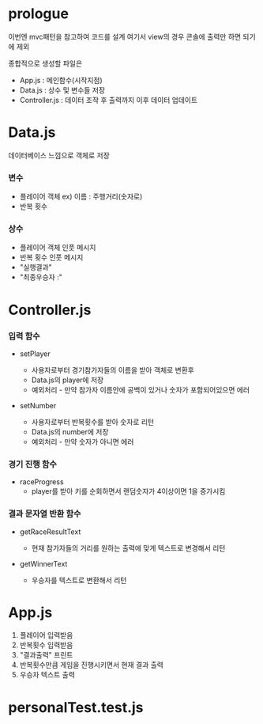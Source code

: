 # prologue

이번엔 mvc패턴을 참고하여 코드를 설계
여기서 view의 경우 콘솔에 출력만 하면 되기에 제외

종합적으로
생성할 파일은

-   App.js : 메인함수(시작지점)
-   Data.js : 상수 및 변수들 저장
-   Controller.js : 데이터 조작 후 출력까지 이후 데이터 업데이트

# Data.js

데이터베이스 느낌으로 객체로 저장

### 변수

-   플레이어 객체 ex) 이름 : 주행거리(숫자로)
-   반복 횟수

### 상수

-   플레이어 객체 인풋 메시지
-   반복 횟수 인풋 메시지
-   "실행결과"
-   "최종우승자 :"

# Controller.js

### 입력 함수

-   setPlayer

    -   사용자로부터 경기참가자들의 이름을 받아 객체로 변환후
    -   Data.js의 player에 저장
    -   예외처리 - 만약 참가자 이름안에 공백이 있거나 숫자가 포함되어있으면 에러

-   setNumber
    -   사용자로부터 반복횟수를 받아 숫자로 리턴
    -   Data.js의 number에 저장
    -   예외처리 - 만약 숫자가 아니면 에러

### 경기 진행 함수

-   raceProgress
    -   player를 받아 키를 순회하면서 랜덤숫자가 4이상이면 1을 증가시킴

### 결과 문자열 반환 함수

-   getRaceResultText

    -   현재 참가자들의 거리를 원하는 출력에 맞게 텍스트로 변경해서 리턴

-   getWinnerText
    -   우승자를 텍스트로 변환해서 리턴

# App.js

1. 플레이어 입력받음
2. 반복횟수 입력받음
3. "결과출력" 프린트
4. 반복횟수만큼 게임을 진행시키면서 현재 결과 출력
5. 우승자 텍스트 출력

# personalTest.test.js
